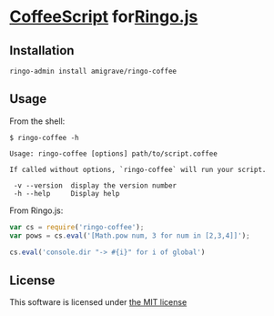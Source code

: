 [CoffeeScript](http://coffeescript.org) for[Ringo.js](http://ringojs.org)
=========================================================================

Installation
------------

    ringo-admin install amigrave/ringo-coffee

Usage
-----

From the shell:

    $ ringo-coffee -h

    Usage: ringo-coffee [options] path/to/script.coffee

    If called without options, `ringo-coffee` will run your script.

     -v --version  display the version number
     -h --help     Display help

From Ringo.js:

```javascript
var cs = require('ringo-coffee');
var pows = cs.eval('[Math.pow num, 3 for num in [2,3,4]]');

cs.eval('console.dir "-> #{i}" for i of global')
```

License
-------

This software is licensed under [the MIT license](http://opensource.org/licenses/MIT)
